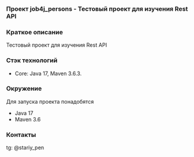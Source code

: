 ###  Проект job4j_persons - Тестовый проект для изучения Rest API

### Краткое описание
Тестовый проект для изучения Rest API

### Стэк технологий
- Core: Java 17, Maven 3.6.3.

### Окружение
Для запуска проекта понадобятся
- Java 17
- Maven 3.6

### Контакты
tg: @stariy_pen